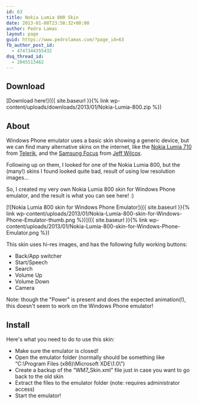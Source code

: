 ```yaml
---
id: 63
title: Nokia Lumia 800 Skin
date: 2013-01-08T23:58:32+00:00
author: Pedro Lamas
layout: page
guid: https://www.pedrolamas.com/?page_id=63
fb_author_post_id:
  - 4747344355432
dsq_thread_id:
  - 2045513462
---
```

## Download

[Download here!]({{ site.baseurl }}{% link wp-content/uploads/downloads/2013/01/Nokia-Lumia-800.zip %})

## About

Windows Phone emulator uses a basic skin showing a generic device, but we can find many alternative skins on the internet, like the [Nokia Lumia 710](http://blogs.telerik.com/blogs/posts/11-10-26/welcome-nokia-lumia-wp7-emulator-skin.aspx) from [Telerik](http://www.telerik.com/), and the [Samsung Focus](http://www.jeff.wilcox.name/2011/12/my-new-windows-phone-emulator-theme/) from [Jeff Wilcox](http://www.jeff.wilcox.name/).

Following up on them, I looked for one of the Nokia Lumia 800, but the (many!) skins I found looked quite bad, result of using low resolution images...

So, I created my very own Nokia Lumia 800 skin for Windows Phone emulator, and the result is what you can see here! :)

[![Nokia Lumia 800 skin for Windows Phone Emulator]({{ site.baseurl }}{% link wp-content/uploads/2013/01/Nokia-Lumia-800-skin-for-Windows-Phone-Emulator-thumb.png %})]({{ site.baseurl }}{% link wp-content/uploads/2013/01/Nokia-Lumia-800-skin-for-Windows-Phone-Emulator.png %})

This skin uses hi-res images, and has the following fully working buttons:

*   Back/App switcher
*   Start/Speech
*   Search
*   Volume Up
*   Volume Down
*   Camera

Note: though the "Power" is present and does the expected animation(!), this doesn't seem to work on the Windows Phone emulator!

## Install

Here's what you need to do to use this skin:

*   Make sure the emulator is closed!
*   Open the emulator folder (normally should be something like “C:\Program Files (x86)\Microsoft XDE\1.0\”)
*   Create a backup of the “WM7_Skin.xml” file just in case you want to go back to the old skin
*   Extract the files to the emulator folder (note: requires administrator access)
*   Start the emulator!